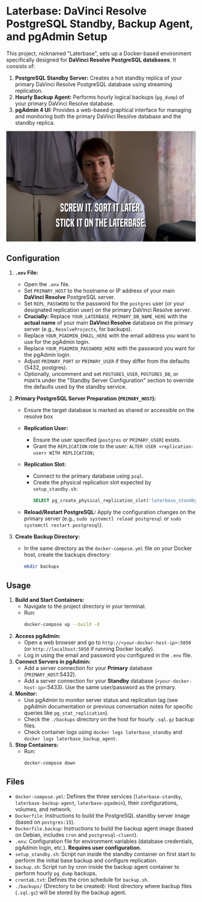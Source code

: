 # Laterbase: DaVinci Resolve PostgreSQL Standby, Backup Agent, and pgAdmin Setup

This project, nicknamed "Laterbase", sets up a Docker-based environment specifically designed for **DaVinci Resolve PostgreSQL databases**. It consists of:

1.  **PostgreSQL Standby Server:** Creates a hot standby replica of your primary DaVinci Resolve PostgreSQL database using streaming replication.
2.  **Hourly Backup Agent:** Performs hourly logical backups (`pg_dump`) of your primary DaVinci Resolve database.
3.  **pgAdmin 4 UI:** Provides a web-based graphical interface for managing and monitoring both the primary DaVinci Resolve database and the standby replica.

<p align="center">
  <img src="readme/laterbase.gif" alt="Jonson From the Peepshow saying Screw it, Sort it Later Stick it on the Laterbase">
</p>





## Configuration

1.  **`.env` File:**
    *   Open the `.env` file.
    *   Set `PRIMARY_HOST` to the hostname or IP address of your main **DaVinci Resolve** PostgreSQL server.
    *   Set `REPL_PASSWORD` to the password for the `postgres` user (or your designated replication user) on the primary DaVinci Resolve server.
    *   **Crucially:** Replace `YOUR_LATERBASE_PRIMARY_DB_NAME_HERE` with the **actual name** of your main **DaVinci Resolve** database on the primary server (e.g., `ResolveProjects`, for backups).
    *   Replace `YOUR_PGADMIN_EMAIL_HERE` with the email address you want to use for the pgAdmin login.
    *   Replace `YOUR_PGADMIN_PASSWORD_HERE` with the password you want for the pgAdmin login.
    *   Adjust `PRIMARY_PORT` or `PRIMARY_USER` if they differ from the defaults (5432, postgres).
    *   Optionally, uncomment and set `POSTGRES_USER`, `POSTGRES_DB`, or `PGDATA` under the "Standby Server Configuration" section to override the defaults used by the standby service.

2.  **Primary PostgreSQL Server Preparation (`PRIMARY_HOST`):**
    * Ensure the target database is marked as shared or accessible on the resolve box

    *   **Replication User:**
        *   Ensure the user specified (`postgres` or `PRIMARY_USER`) exists.
        *   Grant the `REPLICATION` role to the user: `ALTER USER <replication-user> WITH REPLICATION;`
    *   **Replication Slot:**
        *   Connect to the primary database using `psql`.
        *   Create the physical replication slot expected by `setup_standby.sh`:
            ```sql
            SELECT pg_create_physical_replication_slot('laterbase_standby_slot');
            ```
    *   **Reload/Restart PostgreSQL:** Apply the configuration changes on the primary server (e.g., `sudo systemctl reload postgresql` or `sudo systemctl restart postgresql`).

3.  **Create Backup Directory:**
    *   In the same directory as the `docker-compose.yml` file on your Docker host, create the backups directory:
        ```bash
        mkdir backups
        ```

## Usage

1.  **Build and Start Containers:**
    *   Navigate to the project directory in your terminal.
    *   Run:
        ```bash
        docker-compose up --build -d
        ```
2.  **Access pgAdmin:**
    *   Open a web browser and go to `http://<your-docker-host-ip>:5050` (or `http://localhost:5050` if running Docker locally).
    *   Log in using the email and password you configured in the `.env` file.
3.  **Connect Servers in pgAdmin:**
    *   Add a server connection for your **Primary** database (`PRIMARY_HOST`:5432).
    *   Add a server connection for your **Standby** database (`<your-docker-host-ip>`:5433). Use the same user/password as the primary.
4.  **Monitor:**
    *   Use pgAdmin to monitor server status and replication lag (see pgAdmin documentation or previous conversation notes for specific queries like `pg_stat_replication`).
    *   Check the `./backups` directory on the host for hourly `.sql.gz` backup files.
    *   Check container logs using `docker logs laterbase_standby` and `docker logs laterbase_backup_agent`.
5.  **Stop Containers:**
    *   Run:
        ```bash
        docker-compose down

## Files

*   `docker-compose.yml`: Defines the three services (`laterbase-standby`, `laterbase-backup-agent`, `laterbase-pgadmin`), their configurations, volumes, and network.
*   `Dockerfile`: Instructions to build the PostgreSQL standby server image (based on `postgres:15`).
*   `Dockerfile.backup`: Instructions to build the backup agent image (based on Debian, includes `cron` and `postgresql-client`).
*   `.env`: Configuration file for environment variables (database credentials, pgAdmin login, etc.). **Requires user configuration.**
*   `setup_standby.sh`: Script run inside the standby container on first start to perform the initial base backup and configure replication.
*   `backup.sh`: Script run by cron inside the backup agent container to perform hourly `pg_dump` backups.
*   `crontab.txt`: Defines the cron schedule for `backup.sh`.
*   `./backups/` (Directory to be created): Host directory where backup files (`.sql.gz`) will be stored by the backup agent.

